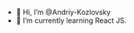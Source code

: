 - 👋 Hi, I’m @Andriy-Kozlovsky
- 🌱 I’m currently learning React JS.


<!---
Andriy-Kozlovsky/Andriy-Kozlovsky is a ✨ special ✨ repository because its `README.md` (this file) appears on your GitHub profile.
You can click the Preview link to take a look at your changes.
--->

